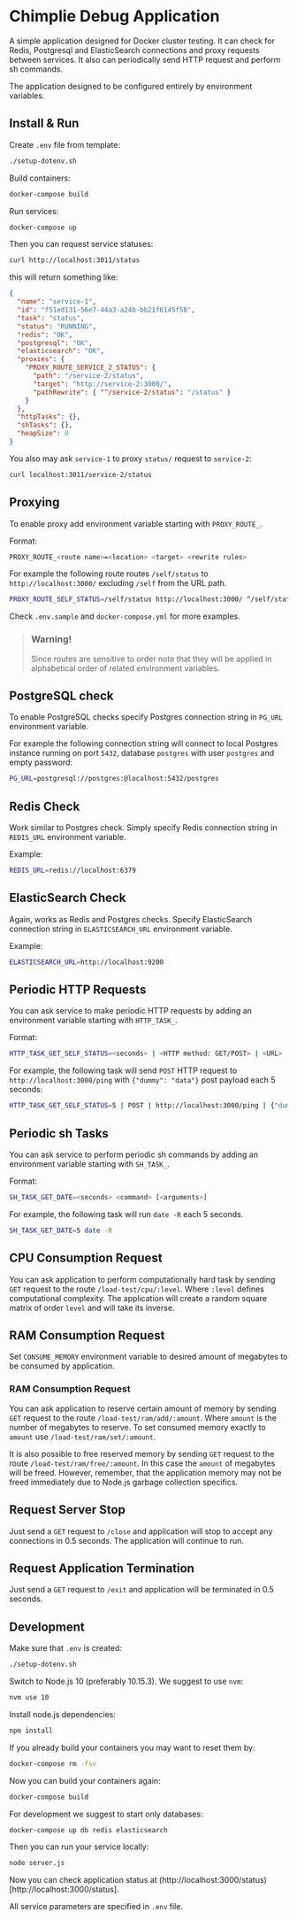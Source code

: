 Chimplie Debug Application
==========================

A simple application designed for Docker cluster testing. It can check for Redis, Postgresql and ElasticSearch connections
and proxy requests between services. It also can periodically send HTTP request and perform sh commands.

The application designed to be configured entirely by environment variables.

Install & Run
-------------

Create `.env` file from template:

```bash
./setup-dotenv.sh
```

Build containers:

```bash
docker-compose build
```

Run services:

```bash
docker-compose up
```

Then you can request service statuses:

```bash
curl http://localhost:3011/status
```

this will return something like:

```json
{
  "name": "service-1",
  "id": "f51ed131-56e7-44a3-a24b-bb21f6145f58",
  "task": "status",
  "status": "RUNNING",
  "redis": "OK",
  "postgresql": "OK",
  "elasticsearch": "OK",
  "proxies": {
    "PROXY_ROUTE_SERVICE_2_STATUS": {
      "path": "/service-2/status",
      "target": "http://service-2:3000/",
      "pathRewrite": { "^/service-2/status": "/status" }
    }
  },
  "httpTasks": {},
  "shTasks": {},
  "heapSize": 0
}
```

You also may ask `service-1` to proxy `status/` request to `service-2`:

```bash
curl localhost:3011/service-2/status
```

Proxying
--------

To enable proxy add environment variable starting with `PROXY_ROUTE_`.

Format:

```bash
PROXY_ROUTE_<route name>=<location> <target> <rewrite rules>
```

For example the following route routes `/self/status` to `http://localhost:3000/` excluding `/self` from the URL path.

```bash
PROXY_ROUTE_SELF_STATUS=/self/status http://localhost:3000/ ^/self/status /status
```

Check `.env.sample` and `docker-compose.yml` for more examples.

> ### Warning!
> 
> Since routes are sensitive to order note that they will be applied in alphabetical order of related environment
> variables. 

PostgreSQL check
----------------

To enable PostgreSQL checks specify Postgres connection string in `PG_URL` environment variable.

For example the following connection string will connect to local Postgres instance running on port `5432`, database
`postgres` with user `postgres` and empty password:

```bash
PG_URL=postgresql://postgres:@localhost:5432/postgres
```

Redis Check
-----------

Work similar to Postgres check. Simply specify Redis connection string in `REDIS_URL` environment variable.

Example:

```bash
REDIS_URL=redis://localhost:6379
```

ElasticSearch Check
-------------------

Again, works as Redis and Postgres checks. Specify ElasticSearch connection string in `ELASTICSEARCH_URL` environment
variable.

Example:

```bash
ELASTICSEARCH_URL=http://localhost:9200
```

Periodic HTTP Requests
----------------------

You can ask service to make periodic HTTP requests by adding an environment variable starting with `HTTP_TASK_`.

Format:

```bash
HTTP_TASK_GET_SELF_STATUS=<seconds> | <HTTP method: GET/POST> | <URL> | <post data, default: {}>
```

For example, the following task will send `POST` HTTP request to `http://localhost:3000/ping` with `{"dummy": "data"}`
post payload each 5 seconds:

```bash
HTTP_TASK_GET_SELF_STATUS=5 | POST | http://localhost:3000/ping | {"dummy": "data"}
```

Periodic sh Tasks
-----------------

You can ask service to perform periodic sh commands by adding an environment variable starting with `SH_TASK_`.

Format:

```bash
SH_TASK_GET_DATE=<seconds> <command> [<arguments>]
```

For example, the following task will run `date -R` each 5 seconds.

```bash
SH_TASK_GET_DATE=5 date -R
```

CPU Consumption Request
-----------------------

You can ask application to perform computationally hard task by sending `GET` request to the route
`/load-test/cpu/:level`. Where `:level` defines computational complexity. The application will create a random square
matrix of order `level` and will take its inverse.

RAM Consumption Request
-----------------------

Set `CONSUME_MEMORY` environment variable to desired amount of megabytes to be consumed by application.

### RAM Consumption Request

You can ask application to reserve certain amount of memory by sending `GET` request to the route
`/load-test/ram/add/:amount`. Where `amount` is the number of megabytes to reserve. To set consumed memory exactly to
`amount` use `/load-test/ram/set/:amount`.

It is also possible to free reserved memory by sending `GET` request to the route `/load-test/ram/free/:amount`. In this
case the `amount` of megabytes will be freed. However, remember, that the application memory may not be freed
immediately due to Node.js garbage collection specifics.

Request Server Stop
-------------------

Just send a `GET` request to `/close` and application will stop to accept any connections in 0.5 seconds. The
application will continue to run.  

Request Application Termination
-------------------------------

Just send a `GET` request to `/exit` and application will be terminated in 0.5 seconds.  

Development
-----------

Make sure that `.env` is created:

```bash
./setup-dotenv.sh
```

Switch to Node.js 10 (preferably 10.15.3). We suggest to use `nvm`:

```bash
nvm use 10
```

Install node.js dependencies:

```bash
npm install
```

If you already build your containers you may want to reset them by:

```bash
docker-compose rm -fsv
```

Now you can build your containers again:

```bash
docker-compose build
```

For development we suggest to start only databases:

```bash
docker-compose up db redis elasticsearch
```

Then you can run your service locally:

```bash
node server.js
```

Now you can check application status at (http://localhost:3000/status)[http://localhost:3000/status].

All service parameters are specified in `.env` file.
